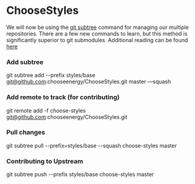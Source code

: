 ChooseStyles
============
We will now be using the [git subtree](http://blogs.atlassian.com/2013/05/alternatives-to-git-submodule-git-subtree/) command for managing our multiple repositories. There are a few new commands to learn, but this method is significantly superior to git submodules. Additional reading can be found [here](https://medium.com/@v/git-subtrees-a-tutorial-6ff568381844)

### Add subtree
git subtree add --prefix styles/base git@github.com:chooseenergy/ChooseStyles.git master —squash

### Add remote to track (for contributing)
git remote add -f choose-styles git@github.com:chooseenergy/ChooseStyles.git

### Pull changes
git subtree pull --prefix=styles/base --squash choose-styles master

### Contributing to Upstream
git subtree push --prefix styles/base choose-styles master
